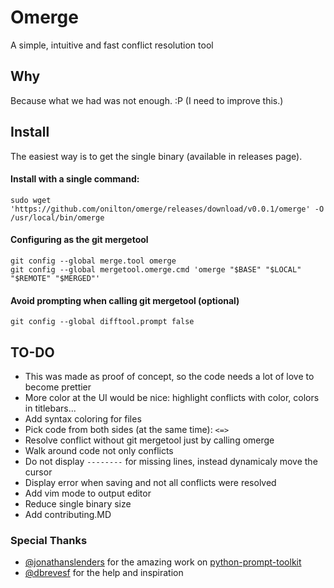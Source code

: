 # Omerge

A simple, intuitive and fast conflict resolution tool

## Why

Because what we had was not enough. :P (I need to improve this.)

## Install

The easiest way is to get the single binary (available in releases page). 

#### Install with a single command:

```
sudo wget 'https://github.com/onilton/omerge/releases/download/v0.0.1/omerge' -O /usr/local/bin/omerge
```

#### Configuring as the git mergetool

```
git config --global merge.tool omerge
git config --global mergetool.omerge.cmd 'omerge "$BASE" "$LOCAL" "$REMOTE" "$MERGED"'
```


#### Avoid prompting when calling git mergetool (optional)

```
git config --global difftool.prompt false
```

## TO-DO

* This was made as proof of concept, so the code needs a lot of love to become prettier
* More color at the UI would be nice: highlight conflicts with color, colors in titlebars...
* Add syntax coloring for files
* Pick code from both sides (at the same time): `<=>`
* Resolve conflict without git mergetool just by calling omerge
* Walk around code not only conflicts
* Do not display `--------` for missing lines, instead dynamicaly move the cursor
* Display error when saving and not all conflicts were resolved
* Add vim mode to output editor
* Reduce single binary size
* Add contributing.MD

### Special Thanks
 
* [@jonathanslenders](https://github.com/jonathanslenders) for the amazing work on [python-prompt-toolkit](https://github.com/prompt-toolkit/python-prompt-toolkit/)
* [@dbrevesf](https://github.com/dbrevesf) for the help and inspiration
